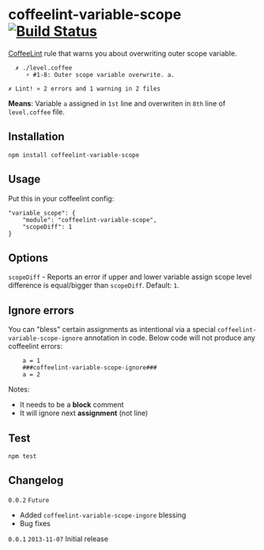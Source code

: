 # coffeelint-variable-scope [![Build Status](https://secure.travis-ci.org/fragphace/coffeelint-variable-scope.png?branch=master)](http://travis-ci.org/fragphace/coffeelint-variable-scope)


[CoffeeLint](http://www.coffeelint.org/) rule that warns you about overwriting outer scope variable.

```
  ✗ ./level.coffee
     ⚡ #1-8: Outer scope variable overwrite. a.

✗ Lint! » 2 errors and 1 warning in 2 files
```

**Means**: Variable `a` assigned in `1st` line and overwriten in `8th` line of `level.coffee` file.

## Installation

```
npm install coffeelint-variable-scope
```

## Usage

Put this in your coffeelint config:

```
"variable_scope": {
    "module": "coffeelint-variable-scope",
    "scopeDiff": 1
}
```

## Options

`scopeDiff` - Reports an error if upper and lower variable 
assign scope level difference is equal/bigger than `scopeDiff`. Default: `1`.

## Ignore errors

You can "bless" certain assignments as intentional via a special 
`coffeelint-variable-scope-ignore` annotation in code. Below code
will not produce any coffeelint errors:

```
    a = 1
    ###coffeelint-variable-scope-ignore###
    a = 2
```

Notes:

* It needs to be a **block** comment
* It will ignore next **assignment** (not line)

## Test

```
npm test
```

## Changelog

`0.0.2` `Future`

* Added `coffeelint-variable-scope-ingore` blessing
* Bug fixes

`0.0.1` `2013-11-07` 
Initial release